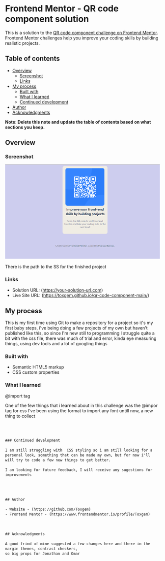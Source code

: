 # Frontend Mentor - QR code component solution

This is a solution to the [QR code component challenge on Frontend Mentor](https://www.frontendmentor.io/challenges/qr-code-component-iux_sIO_H). Frontend Mentor challenges help you improve your coding skills by building realistic projects. 

## Table of contents

- [Overview](#overview)
  - [Screenshot](#screenshot)
  - [Links](#links)
- [My process](#my-process)
  - [Built with](#built-with)
  - [What I learned](#what-i-learned)
  - [Continued development](#continued-development)
- [Author](#author)
- [Acknowledgments](#acknowledgments)

**Note: Delete this note and update the table of contents based on what sections you keep.**

## Overview

### Screenshot

![](ProjectSS.png)

There is the path to the SS for the finished project


### Links

- Solution URL: (https://your-solution-url.com)
- Live Site URL: (https://toxgem.github.io/qr-code-component-main/)

## My process

This is my first time using Git to make a repository for a project so it's my first baby steps, i've being doing a few projects of my own but haven't published like this, so since I'm new still to programming I struggle quite a bit with the css file, there was much of trial and error, kinda eye measuring things, using dev tools and a lot of googling things

### Built with

- Semantic HTML5 markup
- CSS custom properties


### What I learned

@import tag

One of the few things that i learned about in this challenge was the @impor tag for css
I've been using the <link rel...> format to import any font untill now, a new thing to collect
```



### Continued development

I am still struggling with  CSS styling so i am still looking for a personal look, something that can be made my own, but for now i'll will try to code a few new things to get better.

I am looking for future feedback, I will receive any sugestions for improvements




## Author

- Website - (https://github.com/Toxgem)
- Frontend Mentor - (https://www.frontendmentor.io/profile/Toxgem)



## Acknowledgments

A good frind of mine suggested a few changes here and there in the margin themes, contrast checkers,
so big props for Jonathan and Omar


